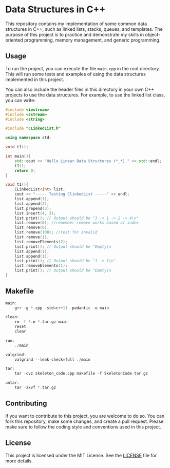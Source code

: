 # Data Structures in C++

This repository contains my implementation of some common data structures in C++, such as linked lists, stacks, queues, and templates. The purpose of this project is to practice and demonstrate my skills in object-oriented programming, memory management, and generic programming.

## Usage

To run the project, you can execute the file `main.cpp` in the root directory. This will run some tests and examples of using the data structures implemented in this project.

You can also include the header files in this directory in your own C++ projects to use the data structures. For example, to use the linked list class, you can write:

```cpp
#include <iostream>
#include <sstream>
#include <string>

#include "CLinkedList.h"

using namespace std;

void t1();

int main(){
    std::cout << "Hello Linear Data Structures (*_*)." << std::endl;
    t1();
    return 0;
}

void t1(){
    CLinkedList<int> list;
    cout << "----- Testing ClinkedList -----" << endl;
    list.append(1);
    list.append(2);
    list.prepend(3);
    list.insert(4, 3);
    list.print(); // Output should be "3 -> 1 -> 2 -> 4\n"
    list.remove(0); //remember remove works based of index
    list.remove(0);
    list.remove(100); //test for invalid
    list.remove(1);
    list.removeElements(2);
    list.print(); // Output should be "Empty\n
    list.append(1);
    list.append(1);
    list.print(); // Output should be "1 -> 1\n"
    list.removeElements(1);
    list.print(); // Output should be "Empty\n
}
```

## Makefile

```cpp
main:
	g++ -g *.cpp -std=c++11 -pedantic -o main

clean:
	rm -f *.o *.tar.gz main
	reset
	clear

run:
	./main

valgrind:
	valgrind --leak-check=full ./main

tar:
	tar -cvz skeleton_code.cpp makefile -f SkeletonCode.tar.gz

untar:
	tar -zxvf *.tar.gz
```

## Contributing

If you want to contribute to this project, you are welcome to do so. You can fork this repository, make some changes, and create a pull request. Please make sure to follow the coding style and conventions used in this project.

## License

This project is licensed under the MIT License. See the [LICENSE](^2^) file for more details.
